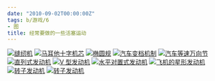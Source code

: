 ```yaml
---
date: "2010-09-02T00:00:00Z"
tags: b/游戏/6
- 图
title: 经常要做的一些活塞运动
---
```


[![缝纫机](http://lh3.ggpht.com/_oKL9t7fM3TU/TI87RbF2r1I/AAAAAAAABJA/VU70ggy6ijY/s160-c/15041B246-2.png)](http://lh3.ggpht.com/_oKL9t7fM3TU/TI87RbF2r1I/AAAAAAAABJA/VU70ggy6ijY/15041B246-2.gif?imgmax=640)
[![马耳他十字机芯](http://lh6.ggpht.com/_oKL9t7fM3TU/TI860WTZTVI/AAAAAAAABIc/TjbUa1qbx6Q/s160-c/15041635c-3.png)](http://lh6.ggpht.com/_oKL9t7fM3TU/TI860WTZTVI/AAAAAAAABIc/TjbUa1qbx6Q/15041635c-3.gif?imgmax=640)
[![椭圆规](http://lh3.ggpht.com/_oKL9t7fM3TU/TI860KmLVxI/AAAAAAAABIY/p6H4EISYnvk/s160-c/1504164I2-1.png)](http://lh3.ggpht.com/_oKL9t7fM3TU/TI860KmLVxI/AAAAAAAABIY/p6H4EISYnvk/1504164I2-1.gif?imgmax=640)
[![汽车变档机制](http://lh4.ggpht.com/_oKL9t7fM3TU/TI860f0rPoI/AAAAAAAABIg/aec-rtak7AA/s160-c/15041A410-4.png)](http://lh4.ggpht.com/_oKL9t7fM3TU/TI860f0rPoI/AAAAAAAABIg/aec-rtak7AA/15041A410-4.gif?imgmax=640)
[![汽车等速万向节](http://lh3.ggpht.com/_oKL9t7fM3TU/TI861LuHdJI/AAAAAAAABIk/fqdiVzzQM98/s160-c/15041B609-5.png)](http://lh3.ggpht.com/_oKL9t7fM3TU/TI861LuHdJI/AAAAAAAABIk/fqdiVzzQM98/15041B609-5.gif?imgmax=640)
[![直列式发动机](http://lh4.ggpht.com/_oKL9t7fM3TU/TI868EhIB0I/AAAAAAAABIw/nyvRDP2wjPc/s160-c/15041A1b-9.png)](http://lh4.ggpht.com/_oKL9t7fM3TU/TI868EhIB0I/AAAAAAAABIw/nyvRDP2wjPc/15041A1b-9.gif?imgmax=640)
[![V 型发动机](http://lh6.ggpht.com/_oKL9t7fM3TU/TI868dl5y7I/AAAAAAAABI0/QhMyHBZhxvc/s160-c/1504161022-10.png)](http://lh6.ggpht.com/_oKL9t7fM3TU/TI868dl5y7I/AAAAAAAABI0/QhMyHBZhxvc/1504161022-10.gif?imgmax=640)
[![水平对置式发动机](http://lh5.ggpht.com/_oKL9t7fM3TU/TI868pBPOcI/AAAAAAAABI4/IYy6ifPvyR0/s160-c/1504164Q6-11.png)](http://lh5.ggpht.com/_oKL9t7fM3TU/TI868pBPOcI/AAAAAAAABI4/IYy6ifPvyR0/1504164Q6-11.gif?imgmax=640)
[![飞机的星形发动机](http://lh6.ggpht.com/_oKL9t7fM3TU/TI86zzELCBI/AAAAAAAABIU/YMLfiMoWPrY/s160-c/1504162540-0.png)](http://lh6.ggpht.com/_oKL9t7fM3TU/TI86zzELCBI/AAAAAAAABIU/YMLfiMoWPrY/1504162540-0.gif?imgmax=640)
[![转子发动机](http://lh6.ggpht.com/_oKL9t7fM3TU/TI868CEGQWI/AAAAAAAABIs/OzUG9OX8xlo/s160-c/15041A5b-8.png)](http://lh6.ggpht.com/_oKL9t7fM3TU/TI868CEGQWI/AAAAAAAABIs/OzUG9OX8xlo/15041A5b-8.gif?imgmax=640)
[![转子发动机](http://lh5.ggpht.com/_oKL9t7fM3TU/TI8674_uLYI/AAAAAAAABIo/a4ywieGH29k/s160-c/1504163H5-7.png)](http://lh5.ggpht.com/_oKL9t7fM3TU/TI8674_uLYI/AAAAAAAABIo/a4ywieGH29k/1504163H5-7.gif?imgmax=640)

